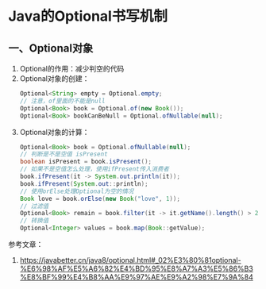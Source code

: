 # Java的Optional书写机制

## 一、Optional对象
1. Optional的作用：减少判空的代码
2. Optional对象的创建：
   ```java
   Optional<String> empty = Optional.empty;
   // 注意，of里面的不能是null
   Optional<Book> book = Optional.of(new Book());
   Optional<Book> bookCanBeNull = Optional.ofNullable(null);
   ```
3. Optional对象的计算：
   ```java
   Optional<Book> book = Optional.ofNullable(null);
   // 判断是不是空值 isPresent
   boolean isPresent = book.isPresent();
   // 如果不是空值怎么处理，使用ifPresent传入消费者
   book.ifPresent(it -> System.out.println(it));
   book.ifPresent(System.out::println);
   // 使用orElse处理Optional为空的情况
   Book love = book.orElse(new Book("love", 1));
   // 过滤值
   Optional<Book> remain = book.filter(it -> it.getName().length() > 2);
   // 转换值
   Optional<Integer> values = book.map(Book::getValue);
   ```





参考文章：
1. https://javabetter.cn/java8/optional.html#_02%E3%80%81optional-%E6%98%AF%E5%A6%82%E4%BD%95%E8%A7%A3%E5%86%B3%E8%BF%99%E4%B8%AA%E9%97%AE%E9%A2%98%E7%9A%84